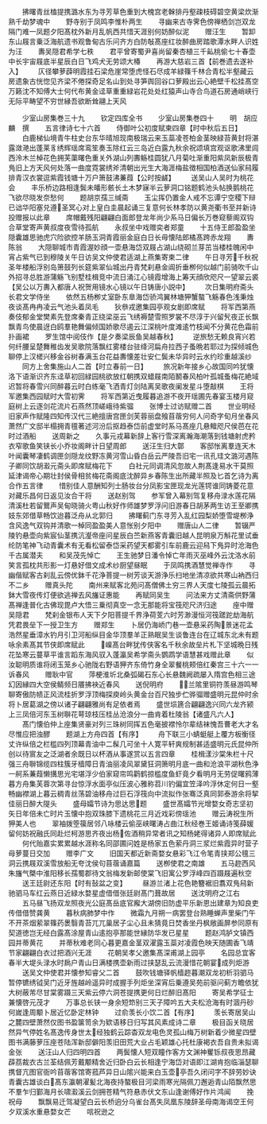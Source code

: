 <!-- { "loadSidebar": true } -->
　　拂曙青丝榼提携潞水东为寻芳草色重到大槐宫老榦排丹壑疎枝碍碧空黄梁炊渐熟千劫梦魂中
　　野寺别于凤鸣李惟朴两生
　　寻幽来古寺霁色傍禅栖剑岂双龙隔门难一凤题夕阳髙枕外新月乱帆西共惜天涯别何妨醉似泥
　　赠汪生
　　暂卸东山屐言乗泛海航遗书观鲁甸古乐问齐方白防敧髙座红妆醉曲房踏歌潭水畔人识姓为汪
　　夀吴隠君希学七秩
　　君平曾寄蜀尹喜尚留秦杏植三千畆桃偷七十春壶中长宇宙屐底半星辰白日飞鸡犬无劳颂大椿
　　再游大慈岩三首【前巻遗去遂补入】
　　仄径攀萝薜明霞挂石梁危崖常堕虎怪石尽成羊緑篠千林合青松半壑藏云房遗象古恍惚见齐梁不倦探奇足名山到处寻笋舆回谷口萝殿出云心絶壁千松挂髙空万籁沈不知傅大士何代布黄金迳草重重緑岩花处处红猿声山寺合鸟道石房通峭峡行无际平畴望不穷世縁吾欲断耸翮上天风










　　少室山房集巻三十九
　　钦定四库全书
　　少室山房集巻四十
　　明　胡应麟　撰
　　五言律诗七十六首
　　侍御叶公初度赋柬四章【时中秋后五日】
　　白鹿梯仙境青牛柱史台东华晴旭现南极瑞云来玉蘂凌苍柏金茎映緑苔黄封将湛露潋滟出蓬莱豸绣辉瑶席鸾笙奏玉除红云三岛近白露九秋余祝颂填宫观讴歌沸里闾西泠木兰棹花色拥芙蕖曙色重关外湖山列夀觞桂圆犹八月菊吐渐重阳紫凤新辰极青鳬旧上方天风何处落一曲度霓裳绣斧清朝出光生大海涯梅盐徴相国柏酒送仙家舄履排青汉衣裳逗紫霞钱塘十万户箫鼓沸蒹葭【公时按鹾】
　　送吴山人吴时为桃花会
　　丰乐桥边路相逢鬓未皤形骸长土木梦寐半云萝洞口铭题鹤池头帖换鹅桃花飞欲尽晓发奈愁何
　　题胡京孺三缄斋
　　玉尘挥仍置金人戒不忘谭宁空稷下辩已诎华阳塞兑遵圣冥心对上皇白圭晨起诵三复意何长林孝防以黄尧衢书至并新诗投赠报以此章
　　席帽戴残阳翩翩白面郎登龙年尚少系马日偏长万巻窥藜阁双钩合草堂寄声黄叔度夜雪待孤航
　　永叔坐中戏赠奕者郑童
　　十五侍王郎盈盈坐隠囊雄思驰虎穴险欲控羊肠玉洞青霞丽金庭白日长毋懐陆郎橘髙跨赤龙翔
　　夀陈翁
　　大隠聊城市青霞渥妙顔一壶悬海岱双屐占湖山绕砌兰芽茁当楼桂魄闲中宵占紫气已到穆陵关午日访吴文仲使君适湖上燕集寄柬二律
　　午日寻芳千秋祝圣年楼船浮别岛箫鼓列长筵紫翠仙城出丹青梵刹悬金阊折垂栁何似越门前骑吹千山外招寻总胜游蒲觞飞别墅桂楫竞中流日涌江心镜霞增海上筹天顔欣咫尺一望翠云裘【吴公以万夀入都唐人祝贺用镜水心镜以午日铸唐小説中】
　　次日集明府斋头长君文学侍坐
　　依然五杨栁丈室卧东臯海岱骄鸿翼林塘狎蟹螯飞觞春色浅秉烛夜谈髙冉冉凌云气池头着凤毛
　　狄叅戎邀集园亭观女剧即席赋
　　将军西第燕奏伎郁金堂樊素先登席秦青正绕梁巫云飞绣褥楚雪照罗裳不尽淳于兴留髠夜正长飘飘青鸟使晨迓白鸥羣艳舞偏倾国娇歌尽遏云江深桃叶度滩逺竹枝闻不分黄花色霜前扑画裙
　　罗生馆中阅伎作【是夕奏梁辰鱼吴越春秋】
　　逆旅愁无赖良宵兴若何纤腰呈楚舞稚齿发吴歌院落飘红雾楼台驻绛河扁舟拉西子蚤晩若耶过为探倾城色聊停上汉槎兴移金谷树春满玉台花益夀懐差壮安仁鬓未华异时云水约珍重越溪纱
　　同方上舍集施山人二首【时立春前一日】
　　旅况新年接乡心故国同吟犹懐洛下语渐识齐东迳草初回緑园桃欲放红朝携双蜡屐南陌鬭春风柏叶孤城蚤梅花絶域迟暂将春雪兴同醉暮云时白练毫飞洒青灯剑陆离吴歌夜阑发星斗堕敲棋
　　王将军邀集西园赋时大雪初霁
　　将军西第近曳履暮追游不夜开瑶圃先春宴玉楼月窥庭树上云逐剑花流片石燕然顶嵯峨待紫骝
　　张博士过访赋赠二首
　　世业明经旧家声作赋隆四知传汉代三絶擅唐宫匣剑芙蓉丽盘飱苜蓿穷何人问奇字旬月坐春风萧然广文邸半榻拥青氊著述河汾后抠趋泰岱前虚堂时系马髙座几悬鳣咫尺侯芭在花时过酒船
　　送周新之
　　久事元戎幕新辞上客行雪深离瀚海潮落到钱塘射虎矜衣窄歌鱼笑铗长小乔妆阁畔计日望周郎
　　送汪生归大鄣
　　客邸怅离羣连天木叶闻囊琴凄鹤调匣剑隠龙纹野冻黄河雪山昏白岳云严陵吾旧宅一讯孔珪文潞河遇陈子卿同饮胡瀫元斋头即席赋梅花下
　　白社元同调清风忽故人荆髙逢易水干莫照延津谒帝心期壮封侯骨相贫梅花斋阁底沈醉异乡春陈生出所藏半照及匕首乞诗为离合作五言律
　　惜别佳人意酬知列士肠妆台分凤影宝匣现龙光莲锷谁同铸菱花意对藏乐昌何日返见汝合干将
　　送赵别驾
　　参军曾入幕别驾复移舟渌水莲花隔清溪杜若留鸎声吴甸晓骑火粤山秋好作师雄梦罗浮问旧游春日胡茅两生访王至卿携妓东郊借草畅饮迨暮泛舟从北郭归
　　拂曙蓟门东寻芳入乱红园梨娇堕雪堤栁浄含风逸气双钩并清歌一棹同盈盈美人意怅别夕阳中
　　赠唐山人二律
　　暂辍严陵钓悬壶向紫宸仙茎携沆瀣帝座问星辰白苎新燕客青囊旧越人昆明泉万斛花里试垂纶防笔神飞动青囊术有无看松留泰岱采药望天都雾引车前鹿云迎舄下鳬异时沧海色千古属潜夫
　　和吴茂先悼亡
　　王生驰梦日潘令悼亡年雨灭巫峰外云沈洛水前笑言孤枕共形影一灯悬好借文成术纱厨望昼眠
　　于凤鸣携酒慧觉禅寺作
　　寻幽偕赋客古刹乱云傍优鉢千花浄菩提一树芳谈天游浄乐扫地坐清凉欲共寒山衲西归不二乡
　　赠真头陀
　　南州来赋客北苑问髙僧佛土穷三界人天度七陵孤云晨拓鉢大雪夜传灯便欲逃禅去风旛证惠能
　　再赋同吴生
　　问法来方丈清斋供野蒲髙禅逢普化古佛现毘卢大悟三乗彻真空一念无那能将宝筏咫尺济归途
　　座中赠吴隠君
　　梵刹金银布人天下夕阳菩提千界浄荷芰六时芳渺漫恒河筏蹉跎劫海航凭君畏垒下一授卫生方
　　赠郑生
　　卜居仍海峤门巷一壶悬采药陶景迷花孟浩然星垂漳水钓月引卫河船纵目金华顶羣羊正熟眠吴生谈鲁连台在辽城东北未有题咏余素髙其节侠即席赋此
　　嵲髙台畔犹传侠客名千秋余故垒片札下坚城晩日残花坠寒云蔓草平谁言蹈东海风驭入蓬瀛吴希学斋头鹦鹉学语慧甚戏赠此章
　　似汝聪明质谁将闭玉笼乡心驰陇右野语狎齐东倚竹身全翠餐桃颊倍红秦宫三十六一一诉春风
　　赠耿中官
　　萍梗淮圻北桑弧碣石东心长悬魏阙疏屡入隋宫色相三途幻因縁四大空侯鲭频日餍拂袂近春风
　　送倪明府
　　兰隂里铜符羡昼游鸣琴聊寄傲防帻正风流桂折罗浮顶梅探庾岭头黄金台百尺独步伫骅骝赠盛明元昆仲时余将卜居葛湖之傍以诸子翩翩雅尚有足依者焉
　　盛世埙篪合翩翩逸兴同六龙齐颍上三凤倍河东玉树聨花萼琼枝压桂丛沧浪分一曲肯着杜陵翁【诸盛凡六人】
　　髙门懐伯仲上座集贤豪对列三珠树同挥五色毫披襟怜尔辈结袜愧吾曹老大才名尽惟应把浊醪
　　题湖上方舟四首【有序】
　　舟下联三小蜻蜓艇上覆方板衡径丈许纵倍之栏槛四列顶幕青油中二髹几可坐十人寛平轩爽规制甚适盛明元氏昆仲所创以待賔友之泛湖者余既日以杯酒从事遂赏以五言四章
　　桂楫漾沙棠朱栏十尺强三舟聨锦缆四柱簇牙樯障日青油丽凌风翠黛狂洞箫明月底一曲和沧浪平湖秋色浄一舸系蒹葭懒搆思光宅堪浮少伯家窥帘鸣鹳鹤掠槛度鱼虾竟夕看明月无劳促曙鸦薄暮方舟集芙蓉次第寻台惊浮水面亭似压波心雅称苕川钓偏宜笠泽吟浮休定何日一壑畅幽襟湖上暮云稠青丝荡碧油移舟过巨石浮筏向中流拟作张骞泛真同郭泰游余将挈佳丽日醉大隄头
　　盛母孀节诗为思达思题
　　盛世髙孀节光增婺女奇志坚初矢日年倍未亡时片玉懐中抱双珠膝下遗桃花三月近戏彩傍瑶池
　　赠云涛祝生所狎美人也
　　翠袖拨箜篌居邻八咏楼云偷巫峡曙涛占曲江秋经巻王姬诵诗笺薛媛留何妨祝融氏同赴烂柯游思齐夜出杨佐酒稍异常者讯之知杨姥得诸异人即席赋此
　　何代贻嘉实累累越水涯称名同邵圃问姓是杨家五色萦丹洞三浆烂紫霞异时营子母萝蔓日交加
　　赠李广文
　　旧国天都近新斋婺女悬彩飞江令笔青挟郑公氊三洞云携屐双溪雪放船无夸沈侯句苜蓿诵嘉篇
　　送栁使君之南雄
　　五马趂西风朱旛气槩中淮阳移长孺蜀郡待文翁梅发新邮使棠飞旧寓公罗浮峰四百蹑屐遍秋空
　　送王廷尉还东阳【时有鼔盆之变】
　　昼游兰渚上花色艳簪裾旧翥双鳬舄新驰驷马车红云燕日近緑水婺星虚借借张廷尉髙门葺故居
　　送沈明府之江右
　　五马昼飞扬双龙照夜光公庭髙岳底官廨大湖傍旧防虚平乐新恩出建章为知良吏传借借赞龚黄
　　暮秋病肺梦中作
　　微霜九月朔一病罢登台熟睡蝉声里柴门午不开茶烟萦翠篠药褁翳青苔兀兀巢居子尘心且未猜竟日焚香坐丹枫敞画屏参同原有契道徳岂无经白露髙涂屋青山逺抱亭那能世縁防华发已星星
　　题赵鸿胪文镇西园并蒂黄花
　　并蒂秋难老同心暮更嘉金茎双濯露玉蘂对凌霞色映天随圃香飞靖节家翩翩白衣过把酒兴无涯
　　花朝吴孝父邀集髙深甫湖上园亭
　　名园总宜客春半大堤头渌水时扄户青山日满楼携壶新雨过挟瑟乱云流漫惜花朝宴成列炬游
　　送吴文仲使君并懐参知睿父二首
　　鼓吹钱塘驿帆樯趂暮潮双龙初析羽驷马暂停镳绣钺吴门近牙旌越岭遥异时成握手列炬坐深宵后乗遵吴苑前驱问蓟方瞻依犹大树蔽芾尽甘棠雾蹑三天紫云停六洞苍提携更何日烂醉旧髙阳
　　寄吴希学征士兼懐啓元茂才
　　万事总长铗一身余短笻别三天子障吟五大夫松沧海有时涸丹砂何嵗逢周颙卜居近忆卧定林钟
　　过俞羡长小饮二首【有序】
　　羡长寄居吴山之麓四壁萧然仅图书盈箧笥余为欵语移日归写其风素成诗二章
　　极目函关晓居然异气停姓名髙逸传身世太经独鹤云踪杳双龙电色灵孤山梅万树新着少微星四壁图书满藤萝压座苍陆浑新邸僻阳羡旧田荒大业占毛颖雄心托杜康褐衣吾自贵未拟谒金张
　　送汪山人归四明四首
　　两鬓懐人短双瞳作客方文渊神矍铄叔夜思昂藏薜茘裁衣古兰荃结佩芳戴颙精舍近归卧白云长相逢宁海岱对语即江湖肯抱临淄瑟聊携督亢图官衙吟苜蓿客馆寄菰芦异日山隂兴能来白玉壶亭吾久闭问字不辞劳妙诀青囊古雄谈白髙东瀛朝濯髪北海夜持螯极目河梁雨寒光隔佩刀邂逅青山陌飘然思不羣乍归鄞海月长啸瀫溪云剑拥苍精气符悬赤伏文东山逢谢傅好作片鸿闻
　　挽祝母
　　飘飘易迁驾凝望白云长桥逈分乌雀台髙失凤凰东陵辞圣母南海谒空王何夕双溪水重悬婺女芒
　　唁祝逊之
